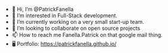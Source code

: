 - 👋 Hi, I’m @PatrickFanella
- 👀 I’m interested in Full-Stack development.
- 🌱 I’m currently working on a very small start-up team.
- 💞️ I’m looking to collaborate on open source projects
- 📫 How to reach me Fanella.Patrick on that google mail thing.
- 🖥️ Portfolio: https://patrickfanella.github.io/
